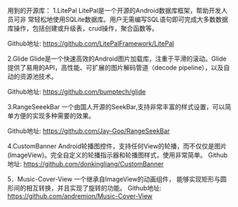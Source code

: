 用到的开源库：
1.LitePal
LitePal是一个开源的Android数据库框架，帮助开发人员可非
常轻松地使用SQLite数据库。用户无需编写SQL语句即可完成大多数数据库操作，包括创建或升级表，crud操作，聚合函数等。

  Github地址: https://github.com/LitePalFramework/LitePal

2.Glide
Glide是一个快速高效的Android图片加载库，注重于平滑的滚动。Glide提供了易用的API，高性能、可扩展的图片解码管道（decode pipeline），以及自动的资源池技术。

Github地址: https://github.com/bumptech/glide


3.RangeSeeekBar
一个由国人开源的SeekBar,支持非常丰富的样式设置，可以简单方便的实现多种需要的效果。

Github地址: https://github.com/Jay-Goo/RangeSeekBar


4.CustomBanner
Android轮播图控件，支持任何View的轮播，而不仅仅是图片(ImageView)。完全自定义的轮播指示器和轮播图样式，使用非常简单。
Github地址: https://github.com/donkingliang/CustomBanner

5．Music-Cover-View
一个继承自ImageView的动画组件， 能够实现矩形与圆形间的相互转换，并且实现了旋转的功能。
Github地址: https://github.com/andremion/Music-Cover-View

